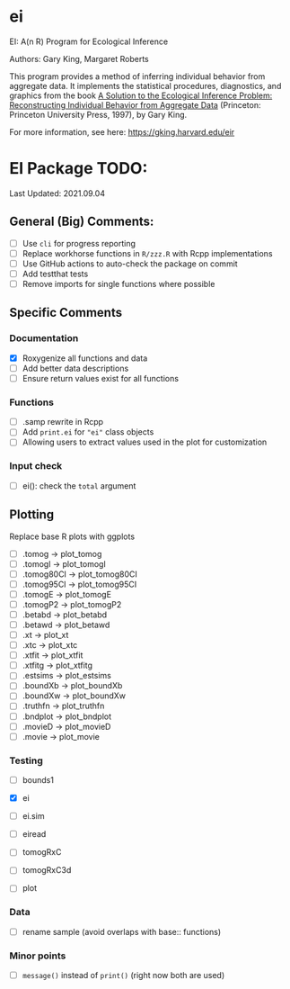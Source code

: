 # ei
EI: A(n R) Program for Ecological Inference

Authors: Gary King, Margaret Roberts

This program provides a method of inferring individual behavior from aggregate data. It implements the statistical procedures, diagnostics, and graphics from the book [A Solution to the Ecological Inference Problem: Reconstructing Individual Behavior from Aggregate Data](https://gking.harvard.edu/eicamera/kinroot.html) (Princeton: Princeton University Press, 1997), by Gary King.

For more information, see here: https://gking.harvard.edu/eir


# EI Package TODO:
Last Updated: 2021.09.04

## General (Big) Comments:

- [ ] Use `cli` for progress reporting
- [ ] Replace workhorse functions in `R/zzz.R` with Rcpp implementations
- [ ] Use GitHub actions to auto-check the package on commit
- [ ] Add testthat tests
- [ ] Remove imports for single functions where possible

## Specific Comments

### Documentation

- [x] Roxygenize all functions and data
- [ ] Add better data descriptions
- [ ] Ensure return values exist for all functions

### Functions

- [ ] .samp rewrite in Rcpp
- [ ] Add `print.ei` for `"ei"` class objects
- [ ] Allowing users to extract values used in the plot for customization

### Input check

- [ ] ei(): check the `total` argument

## Plotting
Replace base R plots with ggplots

- [ ] .tomog -> plot_tomog
- [ ] .tomogl -> plot_tomogl
- [ ] .tomog80CI -> plot_tomog80CI
- [ ] .tomog95CI -> plot_tomog95CI
- [ ] .tomogE -> plot_tomogE
- [ ] .tomogP2 -> plot_tomogP2
- [ ] .betabd -> plot_betabd
- [ ] .betawd -> plot_betawd
- [ ] .xt -> plot_xt
- [ ] .xtc -> plot_xtc
- [ ] .xtfit -> plot_xtfit
- [ ] .xtfitg -> plot_xtfitg
- [ ] .estsims -> plot_estsims
- [ ] .boundXb  -> plot_boundXb
- [ ] .boundXw -> plot_boundXw
- [ ] .truthfn -> plot_truthfn
- [ ] .bndplot -> plot_bndplot
- [ ] .movieD -> plot_movieD
- [ ] .movie -> plot_movie

### Testing

- [ ] bounds1
- [x] ei
- [ ] ei.sim
- [ ] eiread
- [ ] tomogRxC
- [ ] tomogRxC3d
- [ ] plot


### Data
- [ ] rename sample (avoid overlaps with base:: functions)


### Minor points
- [ ] `message()` instead of `print()` (right now both are used)
